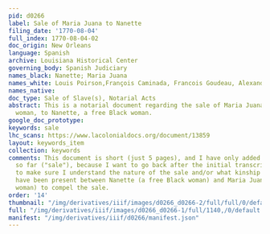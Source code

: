 ```yaml
---
pid: d0266
label: Sale of Maria Juana to Nanette
filing_date: '1770-08-04'
full_index: 1770-08-04-02
doc_origin: New Orleans
language: Spanish
archive: Louisiana Historical Center
governing_body: Spanish Judiciary
names_black: Nanette; Maria Juana
names_white: Louis Poirson,François Caminada, Francois Goudeau, Alexandre de Latil
names_native:
doc_type: Sale of Slave(s), Notarial Acts
abstract: This is a notarial document regarding the sale of Maria Juana, an enslaved
  woman, to Nanette, a free Black woman.
google_doc_prototype:
keywords: sale
lhc_scans: https://www.lacolonialdocs.org/document/13859
layout: keywords_item
collection: keywords
comments: This document is short (just 5 pages), and I have only added one keyword
  so far ("sale"), because I want to go back after the initial transcription is done
  to make sure I understand the nature of the sale and/or what kinship ties might
  have been present between Nanette (a free Black woman) and Maria Juana (an enslaved
  woman) to compel the sale.
order: '14'
thumbnail: "/img/derivatives/iiif/images/d0266_d0266-2/full/full/0/default.jpg"
full: "/img/derivatives/iiif/images/d0266_d0266-1/full/1140,/0/default.jpg"
manifest: "/img/derivatives/iiif/d0266/manifest.json"
---
```

